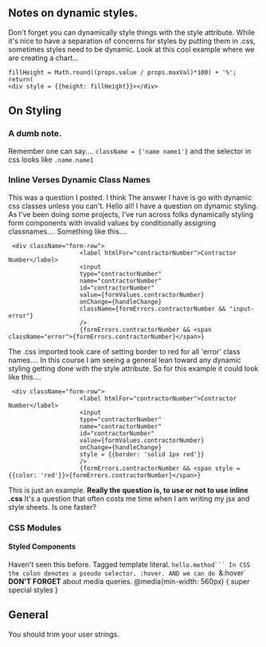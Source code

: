 ## Notes on dynamic styles.
Don't forget you can dynamically style things with the style attribute. While it's nice to have a separation of concerns for styles by putting them in .css, sometimes styles need to be dynamic. Look at this cool example where we are creating a chart...
```
fillHeight = Math.round((props.value / props.maxVal)*100) + '%';
return(
<div style = {{height: fillHeight}}></div>
```
## On Styling
### A dumb note.
Remember one can say.... `className = {'name name1'}` and the selector in css looks like `.name.name1`
### Inline Verses Dynamic Class Names
This was a question I posted. I think The answer I have is go with dynamic css classes unless you can't.
Hello all! I have a question on dynamic styling. As I've been doing some projects, I've run across folks dynamically styling form components with invalid values by conditionally assigning classnames.... Something like this....
```
 <div className="form-row">
                    <label htmlFor="contractorNumber">Contractor Number</label>
                    <input
                    type="contractorNumber"
                    name="contractorNumber"
                    id="contractorNumber"
                    value={formValues.contractorNumber}
                    onChange={handleChange}
                    className={formErrors.contractorNumber && "input-error"}
                    />
                    {formErrors.contractorNumber && <span className="error">{formErrors.contractorNumber}</span>}
```
The .css imported took care of setting border to red for all 'error' class names....
In this course I am seeing a general lean toward any dynamic styling getting done with the style attribute. So for this example it could look like this....
```
 <div className="form-row">
                    <label htmlFor="contractorNumber">Contractor Number</label>
                    <input
                    type="contractorNumber"
                    name="contractorNumber"
                    id="contractorNumber"
                    value={formValues.contractorNumber}
                    onChange={handleChange}
                    style = {{border: 'solid 1px red'}}
                    />
                    {formErrors.contractorNumber && <span style = {{color: 'red'}}>{formErrors.contractorNumber}</span>}
```
This is just an example. **Really the question is, to use or not to use inline .css** It's a question that often costs me time when I am writing my jsx and style sheets. Is one faster?
### CSS Modules
#### Styled Components
Haven't seen this before. Tagged template literal. `hello.method```
In CSS the colon denotes a pseudo selector. :hover. AND we can do `&:hover`
**DON'T FORGET** about media queries. @media(min-width: 560px) { super special styles }
## General
You should trim your user strings.

